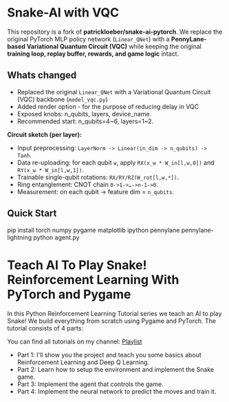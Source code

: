 # Snake-AI with VQC
This repository is a fork of **patrickloeber/snake-ai-pytorch**.
We replace the original PyTorch MLP policy network (`Linear_QNet`) with a **PennyLane-based Variational Quantum Circuit (VQC)** while keeping the original **training loop, replay buffer, rewards, and game logic** intact.

## Whats changed
- Replaced the original `Linear_QNet` with a Variational Quantum Circuit (VQC) backbone (`model_vqc.py`)
- Added render option - for the purpose of reducing delay in VQC
- Exposed knobs: n_qubits, layers, device_name.
- Recommended start: n_qubits=4~6, layers=1~2.

**Circuit sketch (per layer):**
- Input preprocessing: `LayerNorm -> Linear(in_dim -> n_qubits) -> Tanh`.
- Data re-uploading: for each qubit `w`, apply `RX(x_w * W_in[l,w,0])` and `RY(x_w * W_in[l,w,1])`.
- Trainable single-qubit rotations: `RX/RY/RZ(W_rot[l,w,*])`.
- Ring entanglement: CNOT chain `0->1->…->n-1->0`.
- Measurement: <Z> on each qubit -> feature dim = `n_qubits`.

## Quick Start
pip install torch numpy pygame matplotlib ipython pennylane pennylane-lightning
python agent.py


# Teach AI To Play Snake! Reinforcement Learning With PyTorch and Pygame

In this Python Reinforcement Learning Tutorial series we teach an AI to play Snake! We build everything from scratch using Pygame and PyTorch. The tutorial consists of 4 parts:

You can find all tutorials on my channel: [Playlist](https://www.youtube.com/playlist?list=PLqnslRFeH2UrDh7vUmJ60YrmWd64mTTKV)

- Part 1: I'll show you the project and teach you some basics about Reinforcement Learning and Deep Q Learning.
- Part 2: Learn how to setup the environment and implement the Snake game.
- Part 3: Implement the agent that controls the game.
- Part 4: Implement the neural network to predict the moves and train it.
